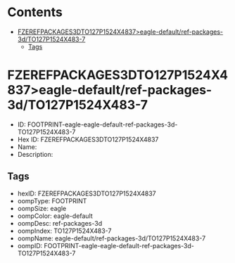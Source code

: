 



Contents
========

* [FZEREFPACKAGES3DTO127P1524X4837>eagle-default/ref-packages-3d/TO127P1524X483-7](#fzerefpackages3dto127p1524x4837eagle-defaultref-packages-3dto127p1524x483-7)
	* [Tags](#tags)

# FZEREFPACKAGES3DTO127P1524X4837>eagle-default/ref-packages-3d/TO127P1524X483-7

- ID: FOOTPRINT-eagle-eagle-default-ref-packages-3d-TO127P1524X483-7
- Hex ID: FZEREFPACKAGES3DTO127P1524X4837
- Name: 
- Description: 

## Tags

- hexID: FZEREFPACKAGES3DTO127P1524X4837
- oompType: FOOTPRINT
- oompSize: eagle
- oompColor: eagle-default
- oompDesc: ref-packages-3d
- oompIndex: TO127P1524X483-7
- oompName: eagle-default/ref-packages-3d/TO127P1524X483-7
- oompID: FOOTPRINT-eagle-eagle-default-ref-packages-3d-TO127P1524X483-7

